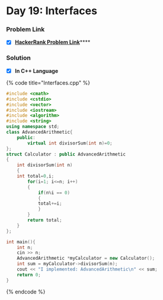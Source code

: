 # Day 19: Interfaces

### Problem Link <a id="problem"></a>

* [x] [**HackerRank Problem Link**](https://www.hackerrank.com/challenges/30-interfaces/problem)\*\*\*\*

### Solution

* [x] **In C++ Language**

{% code title="Interfaces.cpp" %}
```cpp
#include <cmath>
#include <cstdio>
#include <vector>
#include <iostream>
#include <algorithm>
#include <string>
using namespace std;
class AdvancedArithmetic{
    public:
        virtual int divisorSum(int n)=0;
};
struct Calculator : public AdvancedArithmetic
{
    int divisorSum(int n)
    {
    int total=0,i;
        for(i=1; i<=n; i++)
        { 
            if(n%i == 0)
            { 
            total+=i; 
            }
        }
        return total;
    }
};

int main(){
    int n;
    cin >> n;
    AdvancedArithmetic *myCalculator = new Calculator(); 
    int sum = myCalculator->divisorSum(n);
    cout << "I implemented: AdvancedArithmetic\n" << sum;
    return 0;
}
```
{% endcode %}

